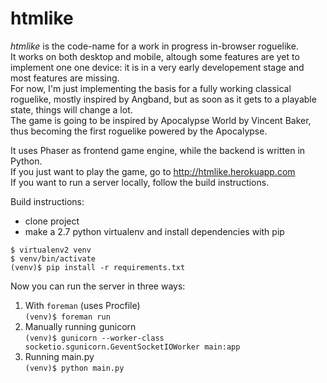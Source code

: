 # htmlike
*htmlike* is the code-name for a work in progress in-browser roguelike.  
It works on both desktop and mobile, altough some features are yet to implement one one device: it is in a very early developement stage and most features are missing.  
For now, I'm just implementing the basis for a fully working classical roguelike, mostly inspired by Angband, but as soon as it gets to a playable state, things will change a lot.  
The game is going to be inspired by Apocalypse World by Vincent Baker, thus becoming the first roguelike powered by the Apocalypse.

It uses Phaser as frontend game engine, while the backend is written in Python.  
If you just want to play the game, go to http://htmlike.herokuapp.com  
If you want to run a server locally, follow the build instructions.  

Build instructions:

- clone project
- make a 2.7 python virtualenv and install dependencies with pip

```
$ virtualenv2 venv  
$ venv/bin/activate  
(venv)$ pip install -r requirements.txt  
```
 
Now you can run the server in three ways:

1. With ```foreman``` (uses Procfile)  
```(venv)$ foreman run```  
2. Manually running gunicorn  
```(venv)$ gunicorn --worker-class socketio.sgunicorn.GeventSocketIOWorker main:app```  
3. Running main.py  
```(venv)$ python main.py```  
